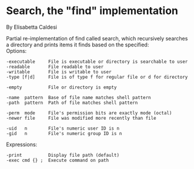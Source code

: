 # Search, the "find" implementation
By Elisabetta Caldesi <br />

Partial re-implementation of find called search, which recursively searches a directory and prints items it finds based on 
the specified: <br />
Options:

    -executable     File is executable or directory is searchable to user
    -readable       File readable to user
    -writable       File is writable to user
    -type [f|d]     File is of type f for regular file or d for directory

    -empty          File or directory is empty

    -name  pattern  Base of file name matches shell pattern
    -path  pattern  Path of file matches shell pattern

    -perm  mode     File's permission bits are exactly mode (octal)
    -newer file     File was modified more recently than file

    -uid   n        File's numeric user ID is n
    -gid   n        File's numeric group ID is n

Expressions:

    -print          Display file path (default)
    -exec cmd {} ;  Execute command on path
